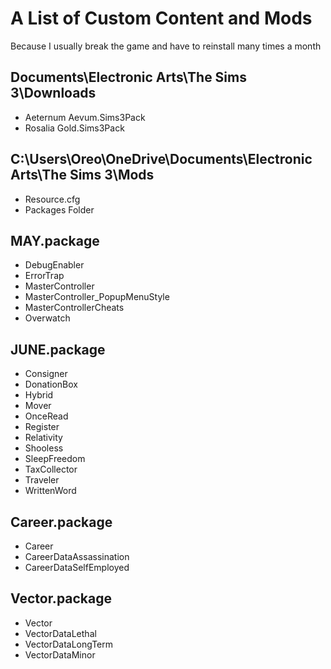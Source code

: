 # A List of Custom Content and Mods

Because I usually break the game and have to reinstall many times a month

## Documents\Electronic Arts\The Sims 3\Downloads

+ Aeternum Aevum.Sims3Pack
+ Rosalia Gold.Sims3Pack

## C:\Users\Oreo\OneDrive\Documents\Electronic Arts\The Sims 3\Mods

+ Resource.cfg
+ Packages Folder

## MAY.package

+ DebugEnabler
+ ErrorTrap
+ MasterController
+ MasterController_PopupMenuStyle
+ MasterControllerCheats
+ Overwatch

## JUNE.package

+ Consigner
+ DonationBox
+ Hybrid
+ Mover
+ OnceRead
+ Register
+ Relativity
+ Shooless
+ SleepFreedom
+ TaxCollector
+ Traveler
+ WrittenWord

## Career.package

+ Career
+ CareerDataAssassination
+ CareerDataSelfEmployed

## Vector.package

+ Vector
+ VectorDataLethal
+ VectorDataLongTerm
+ VectorDataMinor

